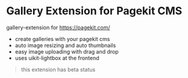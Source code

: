# Gallery Extension for Pagekit CMS
gallery-extension for https://pagekit.com/

- create galleries with your pagekit cms
- auto image resizing and auto thumbnails
- easy image uploading with drag and drop
- uses uikit-lightbox at the frontend

> this extension has beta status
